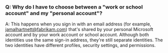 ### Q: Why do I have to choose between a "work or school account" and my "personal account"?

A: This happens when you sign in with an email address (for example, jamalhartnett@fabrikam.com) that's shared by your personal Microsoft account and by your work account or school account. Although both identities use the same sign-in address, they're still separate identities. The two identities have different profiles, security settings, and permissions.

